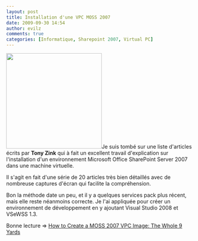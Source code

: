 ```yaml
---
layout: post
title: Installation d'une VPC MOSS 2007
date: 2009-09-30 14:54
author: evilz
comments: true
categories: [Informatique, Sharepoint 2007, Virtual PC]
---
```

<img class="alignleft border" src="https://farm3.static.flickr.com/2519/3968989688_e304131e91.jpg" alt="" width="256" height="256" />Je suis tombé sur une liste d'articles écrits par <strong>Tony Zink</strong> qui à fait un excellent travail d'explication sur l'installation d'un environnement Microsoft Office SharePoint Server 2007 dans une machine virtuelle.

Il s'agit en fait d'une série de 20 articles très bien détaillés avec de nombreuse captures d'écran qui facilite la compréhension.

Bon la méthode date un peu, et il y a quelques services pack plus récent, mais elle reste néanmoins correcte. Je l'ai appliquée pour créer un environnement de développement en y ajoutant Visual Studio 2008 et VSeWSS 1.3.

Bonne lecture =&gt; <a href="http://www.pptspaces.com/sharepointreporterblog/Lists/Posts/Post.aspx?List=7537e639-b4e5-48b6-97c0-a75e44ee9be3&amp;ID=28&amp;Source=http://www.pptspaces.com/sharepointreporterblog/Lists/Posts/Archive.aspx">How to Create a MOSS 2007 VPC Image: The Whole 9 Yards</a>
